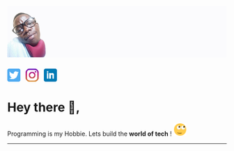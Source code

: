 # [![Stephen Okello Omoding](https://raw.githubusercontent.com/stephendevs/stephendevs/main/icon/bannner.png)](ttps://www.linkedin.com/in/stephendev)



<p align='left'>
<a href="https://twitter.com/stephendevs"><img height="30" src="icon/twitter.png"></a>&nbsp;&nbsp;
<a href="https://instagram.com/stephendevs"><img height="30" src="icon/instagram.png"></a>&nbsp;&nbsp;
<a href="https://www.linkedin.com/in/stephdevs/"><img height="30" src="icon/linkedin.png"></a>
</p>




# Hey there 👋, 

Programming is my Hobbie. Lets build the <b>world of tech</b> ! <img height="30" src="https://raw.githubusercontent.com/stephendevs/stephendevs/main/icon/smilies/rolleyes.png">

  ---

<p align='left' style='display: none;'>
<a href="https://twitter.com/stephendevs"><img height="30" src="" alt="Laravel Dashboard"></a>&nbsp;&nbsp;
<a href="https://twitter.com/stephendevs"><img height="30" src="" alt="Laravel PageManager"></a>&nbsp;&nbsp;
<a href="https://twitter.com/stephendevs"><img height="30" src="" alt="Laravel Newsletter"></a>&nbsp;&nbsp;
</p>




